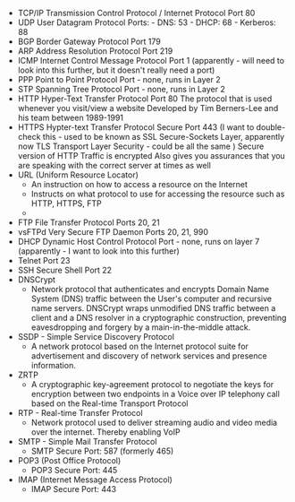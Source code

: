 - TCP/IP
	  Transmission Control Protocol / Internet Protocol
	  Port 80
- UDP
  User Datagram Protocol
  Ports:
	  - DNS: 53
	  - DHCP: 68
	  - Kerberos: 88
- BGP
  Border Gateway Protocol
  Port 179
- ARP
  Address Resolution Protocol
  Port 219
- ICMP
  Internet Control Message Protocol
  Port 1 (apparently - will need to look into this further, but it doesn't really need a port)
- PPP
  Point to Point Protocol
  Port - none, runs in Layer 2
- STP
  Spanning Tree Protocol
  Port - none, runs in Layer 2
- HTTP
	  Hyper-Text Transfer Protocol
	  Port 80
	  The protocol that is used whenever you visit/view a website
	  Developed by Tim Berners-Lee and his team between 1989-1991
- HTTPS
	  Hypter-text Transfer Protocol Secure
	  Port 443 (I want to double-check this - used to be known as SSL Secure-Sockets Layer, apparently now TLS Transport Layer Security - could be all the same )
	  Secure version of HTTP
	  Traffic is encrypted
	  Also gives you assurances that you are speaking with the correct server at times as well
- URL (Uniform Resource Locator)
	- An instruction on how to access a resource on the Internet
	- Instructs on what protocol to use for accessing the resource such as HTTP, HTTPS, FTP 
	- 
- FTP
  File Transfer Protocol
  Ports 20, 21
- vsFTPd
  Very Secure FTP Daemon
  Ports 20, 21, 990
- DHCP
  Dynamic Host Control Protocol
  Port - none, runs on layer 7 (apparently - I want to look into this further)
- Telnet
  Port 23
- SSH Secure Shell
  Port 22
- DNSCrypt
	- Network protocol that authenticates and encrypts Domain Name System (DNS) traffic between the User's computer and recursive name servers. DNSCrypt wraps unmodified DNS traffic between a client and a DNS resolver in a cryptographic construction, preventing eavesdropping and forgery by a main-in-the-middle attack.
- SSDP - Simple Service Discovery Protocol
	- A network protocol based on the Internet protocol suite for advertisement and discovery of network services and presence information. 
- ZRTP
	- A cryptographic key-agreement protocol to negotiate the keys for encryption between two endpoints in a Voice over IP telephony call based on the Real-time Transport Protocol
- RTP - Real-time Transfer Protocol
	- Network protocol used to deliver streaming audio and video media over the internet. Thereby enabling VoIP
- SMTP - Simple Mail Transfer Protocol
	- SMTP Secure Port: 587 (formerly 465)
- POP3 (Post Office Protocol)
	- POP3 Secure Port: 445
- IMAP (Internet Message Access Protocol)
	- IMAP Secure Port: 443